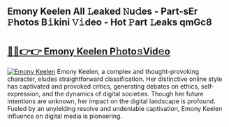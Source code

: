 ## Emony Keelen All 𝙻eaked 𝙽u𝚍es - Part-sEr 𝙿hotos B𝚒kini 𝚅𝚒deo - Hot 𝙿art 𝙻eaks qmGc8

# <h2><a href="http://ld3l6mk.urlbe.top/?page=Emony+Keelen">🔗🔗👉👉 Emony Keelen P𝚑oto𝚜Vid𝚎o</a></h2>

[![Emony Keelen](https://i.imgur.com/eBuTRDB.gif)](http://ld3l6mk.urlbe.top/?page=Emony+Keelen)
Emony Keelen, a complex and thought-provoking character, eludes straightforward classification. Her distinctive online style has captivated and provoked critics, generating debates on ethics, self-expression, and the dynamics of digital societies. Though her future intentions are unknown, her impact on the digital landscape is profound. Fueled by an unyielding resolve and undeniable captivation, Emony Keelen influence on digital media is pioneering.
